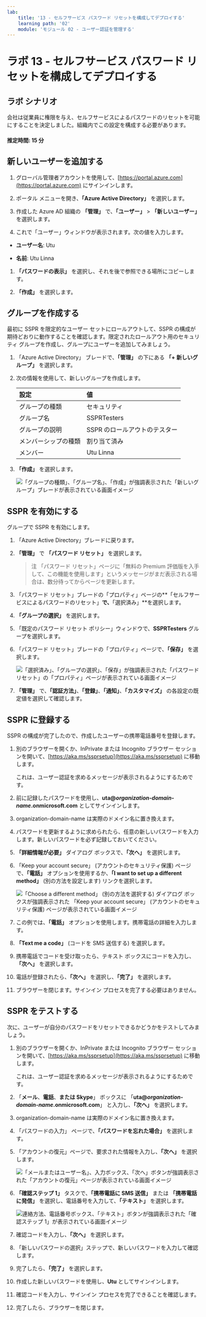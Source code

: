 ```yaml
---
lab:
    title: '13 - セルフサービス パスワード リセットを構成してデプロイする'
    learning path: '02'
    module: 'モジュール 02 - ユーザー認証を管理する'
---
```


# ラボ 13 - セルフサービス パスワード リセットを構成してデプロイする

## ラボ シナリオ

会社は従業員に権限を与え、セルフサービスによるパスワードのリセットを可能にすることを決定しました。組織内でこの設定を構成する必要があります。

#### 推定時間: 15 分

## 新しいユーザーを追加する

1. グローバル管理者アカウントを使用して、[https://portal.azure.com](https://portal.azure.com) にサインインします。

1. ポータル メニューを開き、**「Azure Active Directory」** を選択します。

1. 作成した Azure AD 組織の **「管理」** で、**「ユーザー」** > **「新しいユーザー」** を選択します。

1. これで「ユーザー」ウィンドウが表示されます。次の値を入力します。

- **ユーザー名**: Utu

- **名前**: Utu Linna

1. **「パスワードの表示」** を選択し、それを後で参照できる場所にコピーします。

1. **「作成」** を選択します。

## グループを作成する

最初に SSPR を限定的なユーザー セットにロールアウトして、SSPR の構成が期待どおりに動作することを確認します。限定されたロールアウト用のセキュリティ グループを作成し、グループにユーザーを追加してみましょう。

1. 「Azure Active Directory」 ブレードで、**「管理」** の下にある **「+ 新しいグループ」** を選択します。

1. 次の情報を使用して、新しいグループを作成します。

    | **設定**| **値**|
    | :--- | :--- |
    | グループの種類| セキュリティ|
    | グループ名| SSPRTesters|
    | グループの説明| SSPR のロールアウトのテスター|
    | メンバーシップの種類| 割り当て済み|
    | メンバー| Utu Linna|
    
1. **「作成」** を選択します。

    ![「グループの種類」、「グループ名」、「作成」が強調表示された「新しいグループ」ブレードが表示されている画面イメージ](./media/lp2-mod2-create-sspr-security-group.png)

## SSPR を有効にする

グループで SSPR を有効にします。

1. 「Azure Active Directory」ブレードに戻ります。

1. **「管理」** で **「パスワード リセット」** を選択します。

    >注
    >「パスワード リセット」ページに「無料の Premium 評価版を入手して、この機能を使用します」というメッセージがまだ表示される場合は、数分待ってからページを更新します。
    
1. 「パスワード リセット」ブレードの「プロパティ」ページの**「セルフサービスによるパスワードのリセット」**で、**「選択済み」**を選択します。

1. **「グループの選択」** を選択します。

1. 「既定のパスワード リセット ポリシー」ウィンドウで、**SSPRTesters** グループを選択します。

1. 「パスワード リセット」ブレードの「プロパティ」ページで、**「保存」** を選択します。

    ![「選択済み」、「グループの選択」、「保存」が強調表示された「パスワード リセット」の「プロパティ」ページが表示されている画面イメージ](./media/lp2-mod2-enable-password-reset-for-selected-group.png)

1. **「管理」** で、**「認証方法」**、**「登録」**、**「通知」**、**「カスタマイズ」** の各設定の既定値を選択して確認します。

## SSPR に登録する

SSPR の構成が完了したので、作成したユーザーの携帯電話番号を登録します。

1. 別のブラウザーを開くか、InPrivate または Incognito ブラウザー セッションを開いて、[https://aka.ms/ssprsetup](https://aka.ms/ssprsetup) に移動します。

    これは、ユーザー認証を求めるメッセージが表示されるようにするためです。

1. 前に記録したパスワードを使用し、**uta@***organization-domain-name***.onmicrosoft.com** としてサインインします。

1. organization-domain-name は実際のドメイン名に置き換えます。

1. パスワードを更新するように求められたら、任意の新しいパスワードを入力します。新しいパスワードを必ず記録しておいてください。

1. **「詳細情報が必要」** ダイアログ ボックスで、**「次へ」** を選択します。

1. 「Keep your account secure」 (アカウントのセキュリティ保護) ページで、**「電話」** オプションを使用するか、**「I want to set up a different method」** (別の方法を設定します) リンクを選択します。

    ![「Choose a different method」 (別の方法を選択する) ダイアログ ボックスが強調表示された 「Keep your account secure」 (アカウントのセキュリティ保護) ページが表示されている画面イメージ](./media/lp2-mod2-keep-your-account-secure-page.png)

1. この例では、**「電話」** オプションを使用します。携帯電話の詳細を入力します。

1. **「Text me a code」** (コードを SMS 送信する) を選択します。

1. 携帯電話でコードを受け取ったら、テキスト ボックスにコードを入力し、**「次へ」** を選択します。

1. 電話が登録されたら、**「次へ」** を選択し、**「完了」** を選択します。

1. ブラウザーを閉じます。サインイン プロセスを完了する必要はありません。

## SSPR をテストする

次に、ユーザーが自分のパスワードをリセットできるかどうかをテストしてみましょう。

1. 別のブラウザーを開くか、InPrivate または Incognito ブラウザー セッションを開いて、[https://aka.ms/ssprsetup](https://aka.ms/ssprsetup) に移動します。

    これは、ユーザー認証を求めるメッセージが表示されるようにするためです。

1. 「**メール**、**電話**、**または Skype**」 ボックスに 「**uta@***organization-domain-name***.onmicrosoft.com**」 と入力し、**「次へ」** を選択します。

1. organization-domain-name は実際のドメイン名に置き換えます。

1. 「パスワードの入力」 ページで、**「パスワードを忘れた場合」** を選択します。

1. 「アカウントの復元」ページで、要求された情報を入力し、**「次へ」** を選択します。

    ![「メールまたはユーザー名」、入力ボックス、「次へ」ボタンが強調表示された「アカウントの復元」ページが表示されている画面イメージ](./media/lp2-mod2-get-back-into-your-account-page.png)

1. **「確認ステップ 1」** タスクで、**「携帯電話に SMS 送信」** または **「携帯電話に発信」** を選択し、電話番号を入力して、**「テキスト」** を選択します。

    ![連絡方法、電話番号ボックス、「テキスト」ボタンが強調表示された「確認ステップ 1」が表示されている画面イメージ](./media/lp2-mod2-sspr-verification-step-1.png)

1. 確認コードを入力し、**「次へ」** を選択します。

1. 「新しいパスワードの選択」ステップで、新しいパスワードを入力して確認します。

1. 完了したら、**「完了」** を選択します。

1. 作成した新しいパスワードを使用し、**Utu** としてサインインします。

1. 確認コードを入力し、サインイン プロセスを完了できることを確認します。

1. 完了したら、ブラウザーを閉じます。
